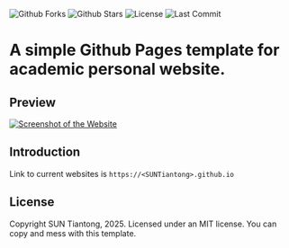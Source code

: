 

![Github Forks](https://img.shields.io/github/forks/SUNTiantong/SUNTiantong.github.io?style=flat)
![Github Stars](https://img.shields.io/github/stars/SUNTiantong/SUNTiantong.github.io?style=flat)
![License](https://img.shields.io/github/license/SUNTiantong/SUNTiantong.github.io)
![Last Commit](https://img.shields.io/github/last-commit/SUNTiantong/SUNTiantong.github.io)

# A simple Github Pages template for academic personal website.

## Preview
[![Screenshot of the Website](https://raw.githubusercontent.com/SUNTiantong/SUNTiantong.github.io/main/screenshot_full.png)](https://SUNTiantong.github.io/)


## Introduction

Link to current websites is `https://<SUNTiantong>.github.io`



## License

Copyright SUN Tiantong, 2025. Licensed under an MIT license. You can copy and mess with this template.
